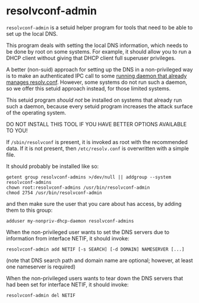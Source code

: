 resolvconf-admin
================

`resolvconf-admin` is a setuid helper program for tools that need to
be able to set up the local DNS.

This program deals with setting the local DNS information, which needs
to be done by root on some systems.  For example, it should allow you
to run a DHCP client without giving that DHCP client full superuser
privileges.

A better (non-suid) approach for setting up the DNS in a
non-privileged way is to make an authenticated IPC call to some
[running daemon that already manages
resolv.conf](https://www.freedesktop.org/wiki/Software/systemd/resolved/).
However, some systems do not run such a daemon, so we offer this
setuid approach instead, for those limited systems.

This setuid program *should not* be installed on systems that already run
such a daemon, because every setuid program increases the attack surface of
the operating system.

DO NOT INSTALL THIS TOOL IF YOU HAVE BETTER OPTIONS AVAILABLE TO YOU!

If `/sbin/resolvconf` is present, it is invoked as root with the recommended
data.  If it is not present, then `/etc/resolv.conf` is overwritten with a
simple file.

It should probably be installed like so:

    getent group resolvconf-admins >/dev/null || addgroup --system resolvconf-admins
    chown root:resolvconf-admins /usr/bin/resolvconf-admin
    chmod 2754 /usr/bin/resolvconf-admin

and then make sure the user that you care about has access, by
adding them to this group:

    adduser my-nonpriv-dhcp-daemon resolvconf-admins

When the non-privileged user wants to set the DNS servers due to
information from interface NETIF, it should invoke:

    resolvconf-admin add NETIF [-s SEARCH] [-d DOMAIN] NAMESERVER [...]

(note that DNS search path and domain name are optional; however,
at least one nameserver is required)

When the non-privileged users wants to tear down the DNS servers
that had been set for interface NETIF, it should invoke:

    resolvconf-admin del NETIF
